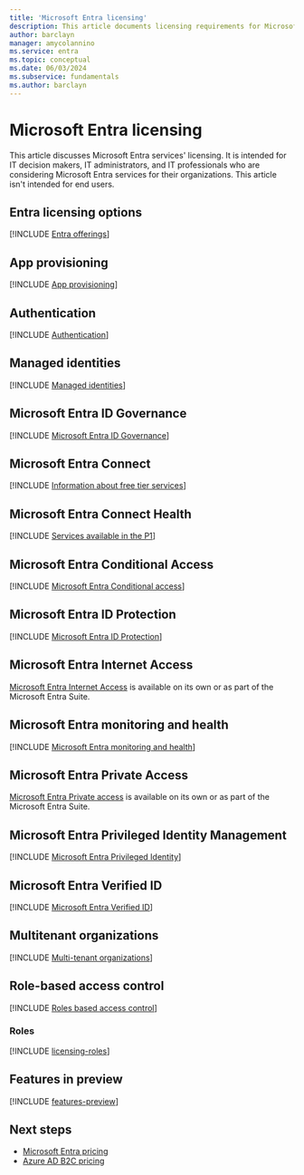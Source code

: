 ```yaml
---
title: 'Microsoft Entra licensing'
description: This article documents licensing requirements for Microsoft Entra features.
author: barclayn
manager: amycolannino
ms.service: entra
ms.topic: conceptual
ms.date: 06/03/2024
ms.subservice: fundamentals
ms.author: barclayn
---
```


# Microsoft Entra licensing

This article discusses Microsoft Entra services' licensing. It is intended for IT decision makers, IT administrators, and IT professionals who are considering Microsoft Entra services for their organizations. This article isn't intended for end users.

## Entra licensing options

[!INCLUDE [Entra offerings](../includes/definitions/entra-offerings.md)]


## App provisioning

[!INCLUDE [App provisioning](../includes/licensing-app-provisioning.md)]

## Authentication

[!INCLUDE [Authentication](../includes/licensing-authentication.md)]

## Managed identities

[!INCLUDE [Managed identities](../includes/licensing-managed-identities.md)]

## Microsoft Entra ID Governance

[!INCLUDE [Microsoft Entra ID Governance](../includes/licensing-governance.md)]

## Microsoft Entra Connect

[!INCLUDE [Information about free tier services](../includes/licensing-free-license.md)]

## Microsoft Entra Connect Health

[!INCLUDE [Services available in the P1](../includes/licensing-p1-license.md)]

## Microsoft Entra Conditional Access

[!INCLUDE [Microsoft Entra Conditional access](../includes/licensing-conditional-access.md)]

## Microsoft Entra ID Protection

[!INCLUDE [Microsoft Entra ID Protection](../includes/licensing-identity-protection.md)]

## Microsoft Entra Internet Access

[Microsoft Entra Internet Access](../global-secure-access/overview-what-is-global-secure-access.md) is available on its own or as part of the Microsoft Entra Suite.

## Microsoft Entra monitoring and health

[!INCLUDE [Microsoft Entra monitoring and health](../includes/licensing-monitoring-health.md)]

## Microsoft Entra Private Access

[Microsoft Entra Private access](../global-secure-access/overview-what-is-global-secure-access.md) is available on its own or as part of the Microsoft Entra Suite.

## Microsoft Entra Privileged Identity Management

[!INCLUDE [Microsoft Entra Privileged Identity](../includes/licensing-pim.md)]

## Microsoft Entra Verified ID

[!INCLUDE [Microsoft Entra Verified ID](../includes/licensing-verified-id.md)]

## Multitenant organizations

[!INCLUDE [Multi-tenant organizations](../includes/licensing-multi-tenant-organizations.md)]

## Role-based access control

[!INCLUDE [Roles based access control](../includes/licensing-role-based-access-control.md)]

### Roles

[!INCLUDE [licensing-roles](../includes/licensing-roles.md)]

## Features in preview

[!INCLUDE [features-preview](../includes/licensing-features-preview.md)]

## Next steps

- [Microsoft Entra pricing](https://www.microsoft.com/security/business/microsoft-entra-pricing)
- [Azure AD B2C pricing](https://azure.microsoft.com/pricing/details/active-directory-b2c/)
